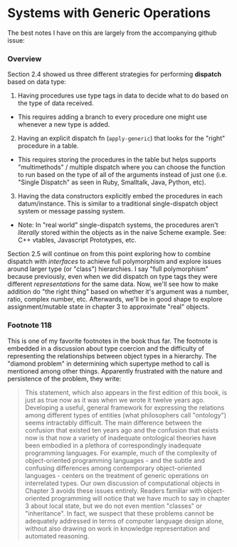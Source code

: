 # Systems with Generic Operations

The best notes I have on this are largely from the accompanying github issue:

### Overview
Section 2.4 showed us three different strategies for performing **dispatch** based on data type:

1. Having procedures use type tags in data to decide what to do based on the type of data received.
  * This requires adding a branch to every procedure one might use whenever a new type is added.
2. Having an explicit dispatch fn (`apply-generic`) that looks for the "right" procedure in a table.
  * This requires storing the procedures in the table but helps  supports "multimethods" / multiple dispatch where you can choose the function to run based on the type of all of the arguments instead of just one (i.e. "Single Dispatch" as seen in Ruby, Smalltalk, Java, Python, etc).
3. Having the data constructors explicitly embed the procedures in each datum/instance. This is similar to a traditional single-dispatch object system or message passing system.
  * Note: In "real world" single-dispatch systems, the procedures aren't _literally_ stored within the objects as in the naive Scheme example. See: C++ vtables, Javascript Prototypes, etc.

Section 2.5 will continue on from this point exploring how to combine dispatch with _interfaces_ to achieve full polymorphism and explore issues around larger type (or "class") hierarchies. I say "full polymorphism" because previously, even when we did dispatch on type tags they were different _representations_ for the same data. Now, we'll see how to make addition do "the right thing" based on whether it's argument was a number, ratio, complex number, etc. Afterwards, we'll be in good shape to explore assignment/mutable state in chapter 3 to approximate "real" objects.

### Footnote 118

This is one of my favorite footnotes in the book thus far. The footnote is
embedded in a discussion about type coercion and the difficulty of representing
the relationships between object types in a hierarchy. The "diamond problem" in
determining which supertype method to call is mentioned among other things.
Apparently frustrated with the nature and persistence of the problem, they
write:

> This statement, which also appears in the first edition of this book,
> is just as true now as it was when we wrote it twelve years ago. Developing
> a useful, general framework for expressing the relations among different types
> of entities (what philosophers call "ontology") seems intractably difficult.
> The main difference between the confusion that existed ten years ago and the
> confusion that exists now is that now a variety of inadequate ontological
> theories have been embodied in a plethora of correspondingly inadequate
> programming languages. For example, much of the complexity of object-oriented
> programming languages - and the subtle and confusing differences among
> contemporary object-oriented languages - centers on the treatment of generic
> operations on interrelated types. Our own discussion of computational objects
> in Chapter 3 avoids these issues entirely. Readers familiar with
> object-oriented programming will notice that we have much to say in chapter 3
> about local state, but we do not even mention "classes" or "inheritance".
> In fact, we suspect that these problems cannot be adequately addressed in
> terms of computer language design alone, without also drawing on work in
> knowledge representation and automated reasoning.
